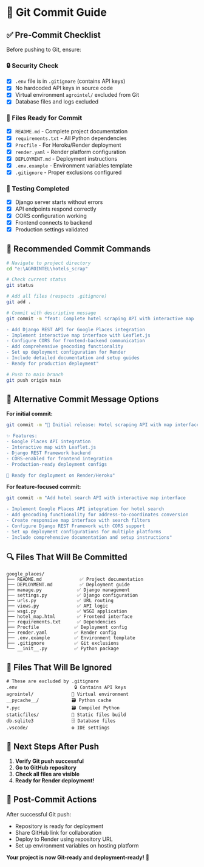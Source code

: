 # 🚀 Git Commit Guide

## ✅ Pre-Commit Checklist

Before pushing to Git, ensure:

### 🔒 Security Check
- [x] `.env` file is in `.gitignore` (contains API keys)
- [x] No hardcoded API keys in source code
- [x] Virtual environment `agrointel/` excluded from Git
- [x] Database files and logs excluded

### 📁 Files Ready for Commit
- [x] `README.md` - Complete project documentation
- [x] `requirements.txt` - All Python dependencies
- [x] `Procfile` - For Heroku/Render deployment
- [x] `render.yaml` - Render platform configuration
- [x] `DEPLOYMENT.md` - Deployment instructions
- [x] `.env.example` - Environment variables template
- [x] `.gitignore` - Proper exclusions configured

### 🧪 Testing Completed
- [x] Django server starts without errors
- [x] API endpoints respond correctly
- [x] CORS configuration working
- [x] Frontend connects to backend
- [x] Production settings validated

## 📝 Recommended Commit Commands

```bash
# Navigate to project directory
cd "e:\AGROINTEL\hotels_scrap"

# Check current status
git status

# Add all files (respects .gitignore)
git add .

# Commit with descriptive message
git commit -m "feat: Complete hotel scraping API with interactive map

- Add Django REST API for Google Places integration
- Implement interactive map interface with Leaflet.js
- Configure CORS for frontend-backend communication
- Add comprehensive geocoding functionality
- Set up deployment configuration for Render
- Include detailed documentation and setup guides
- Ready for production deployment"

# Push to main branch
git push origin main
```

## 🌟 Alternative Commit Message Options

**For initial commit:**
```bash
git commit -m "🏨 Initial release: Hotel scraping API with map interface

✨ Features:
- Google Places API integration
- Interactive map with Leaflet.js
- Django REST Framework backend
- CORS-enabled for frontend integration
- Production-ready deployment configs

🚀 Ready for deployment on Render/Heroku"
```

**For feature-focused commit:**
```bash
git commit -m "Add hotel search API with interactive map interface

- Implement Google Places API integration for hotel search
- Add geocoding functionality for address-to-coordinates conversion
- Create responsive map interface with search filters
- Configure Django REST Framework with CORS support
- Set up deployment configurations for multiple platforms
- Include comprehensive documentation and setup instructions"
```

## 🔍 Files That Will Be Committed

```
google_places/
├── README.md              ✅ Project documentation
├── DEPLOYMENT.md          ✅ Deployment guide
├── manage.py             ✅ Django management
├── settings.py           ✅ Django configuration
├── urls.py               ✅ URL routing
├── views.py              ✅ API logic
├── wsgi.py               ✅ WSGI application
├── hotel_map.html        ✅ Frontend interface
├── requirements.txt      ✅ Dependencies
├── Procfile             ✅ Deployment config
├── render.yaml          ✅ Render config
├── .env.example         ✅ Environment template
├── .gitignore           ✅ Git exclusions
└── __init__.py          ✅ Python package
```

## 🚫 Files That Will Be Ignored

```
# These are excluded by .gitignore
.env                     🔒 Contains API keys
agrointel/              📁 Virtual environment
__pycache__/            🗃️ Python cache
*.pyc                   🗃️ Compiled Python
staticfiles/            📁 Static files build
db.sqlite3              🗄️ Database files
.vscode/                ⚙️ IDE settings
```

## 🎯 Next Steps After Push

1. **Verify Git push successful**
2. **Go to GitHub repository** 
3. **Check all files are visible**
4. **Ready for Render deployment!**

## 🚀 Post-Commit Actions

After successful Git push:
- Repository is ready for deployment
- Share GitHub link for collaboration
- Deploy to Render using repository URL
- Set up environment variables on hosting platform

**Your project is now Git-ready and deployment-ready!** 🎉